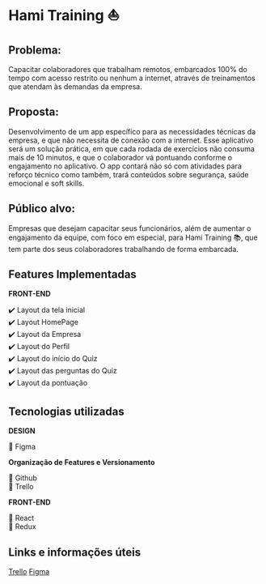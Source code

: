 # Hami Training :sailboat:

## Problema:

Capacitar colaboradores que trabalham remotos, embarcados 100% do tempo com acesso restrito ou nenhum a internet, através de treinamentos que atendam às demandas da empresa.
 
 ## Proposta: 

Desenvolvimento de um app específico para as necessidades técnicas da empresa, e que não necessita de conexão com a internet.
Esse aplicativo será um solução prática, em que cada rodada de exercícios não consuma mais de 10 minutos, e que o colaborador vá pontuando conforme o engajamento no aplicativo.
O app contará não só com atividades para reforço técnico como também, trará conteúdos sobre segurança, saúde emocional e soft skills.

## Público alvo:

Empresas que desejam capacitar seus funcionários, além de aumentar o engajamento da equipe, com foco em especial, para Hami Training :books:, que tem parte dos seus colaboradores trabalhando de forma embarcada.

## Features Implementadas

**FRONT-END**

 :heavy_check_mark: Layout da tela inicial<br>
 :heavy_check_mark: Layout HomePage<br>
 :heavy_check_mark: Layout da Empresa<br>
 :heavy_check_mark: Layout do Perfil<br>
 :heavy_check_mark: Layout do início do Quiz<br>
 :heavy_check_mark: Layout das perguntas do Quiz<br>
 :heavy_check_mark: Layout da pontuação<br>
 
 ## Tecnologias utilizadas
 
**DESIGN**

:art: Figma

**Organização de Features e Versionamento**

 :rocket: Github<br>
 :rocket: Trello<br>

**FRONT-END**

:notebook: React<br>
:notebook: Redux<br>

## Links e informações úteis

[Trello](https://trello.com/b/guEPyY2R/hami-training)
[Figma](https://www.figma.com/file/5Z7wZDNxt0eYEQli7HjbxM/MegaHack?node-id=7%3A3)
